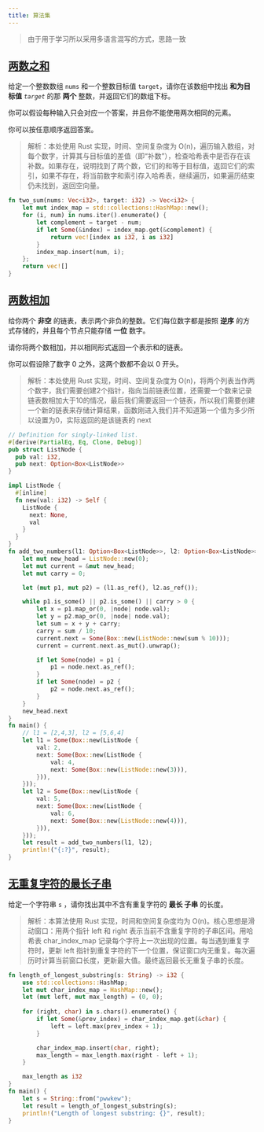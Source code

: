 ```yaml
---
title: 算法集
---
```


> 由于用于学习所以采用多语言混写的方式，思路一致

## [两数之和](https://leetcode.cn/problems/two-sum/)

给定一个整数数组 `nums` 和一个整数目标值 `target`，请你在该数组中找出 **和为目标值** *`target`* 的那 **两个** 整数，并返回它们的数组下标。

你可以假设每种输入只会对应一个答案，并且你不能使用两次相同的元素。

你可以按任意顺序返回答案。

> 解析：本处使用 Rust 实现，时间、空间复杂度为 O(n)，遍历输入数组，对每个数字，计算其与目标值的差值（即“补数”），检查哈希表中是否存在该补数。如果存在，说明找到了两个数，它们的和等于目标值，返回它们的索引，如果不存在，将当前数字和索引存入哈希表，继续遍历，如果遍历结束仍未找到，返回空向量。 

```rust
fn two_sum(nums: Vec<i32>, target: i32) -> Vec<i32> {
    let mut index_map = std::collections::HashMap::new();
    for (i, num) in nums.iter().enumerate() {
        let complement = target - num;
        if let Some(&index) = index_map.get(&complement) {
            return vec![index as i32, i as i32]
        }
        index_map.insert(num, i);
    };
    return vec![]
}
```

## [两数相加](https://leetcode.cn/problems/add-two-numbers/)

给你两个 **非空** 的链表，表示两个非负的整数。它们每位数字都是按照 **逆序** 的方式存储的，并且每个节点只能存储 **一位** 数字。

请你将两个数相加，并以相同形式返回一个表示和的链表。

你可以假设除了数字 0 之外，这两个数都不会以 0 开头。

> 解析：本处使用 Rust 实现，时间、空间复杂度为 O(n)，将两个列表当作两个数字，我们需要创建2个指针，指向当前链表位置，还需要一个数来记录链表数相加大于10的情况，最后我们需要返回一个链表，所以我们需要创建一个新的链表来存储计算结果，函数刚进入我们并不知道第一个值为多少所以设置为0，实际返回的是该链表的 next

```rust
// Definition for singly-linked list.
#[derive(PartialEq, Eq, Clone, Debug)]
pub struct ListNode {
  pub val: i32,
  pub next: Option<Box<ListNode>>
}

impl ListNode {
  #[inline]
  fn new(val: i32) -> Self {
    ListNode {
      next: None,
      val
    }
  }
}
fn add_two_numbers(l1: Option<Box<ListNode>>, l2: Option<Box<ListNode>>) -> Option<Box<ListNode>> {
    let mut new_head = ListNode::new(0);
    let mut current = &mut new_head;
    let mut carry = 0;

    let (mut p1, mut p2) = (l1.as_ref(), l2.as_ref());

    while p1.is_some() || p2.is_some() || carry > 0 {
        let x = p1.map_or(0, |node| node.val);
        let y = p2.map_or(0, |node| node.val);
        let sum = x + y + carry;
        carry = sum / 10;
        current.next = Some(Box::new(ListNode::new(sum % 10)));
        current = current.next.as_mut().unwrap();

        if let Some(node) = p1 {
            p1 = node.next.as_ref();
        }
        if let Some(node) = p2 {
            p2 = node.next.as_ref();
        }
    }
    new_head.next
}
fn main() {
    // l1 = [2,4,3], l2 = [5,6,4]
    let l1 = Some(Box::new(ListNode {
        val: 2,
        next: Some(Box::new(ListNode {
            val: 4,
            next: Some(Box::new(ListNode::new(3))),
        })),
    }));
    let l2 = Some(Box::new(ListNode {
        val: 5,
        next: Some(Box::new(ListNode {
            val: 6,
            next: Some(Box::new(ListNode::new(4))),
        })),
    }));
    let result = add_two_numbers(l1, l2);
    println!("{:?}", result);
}
```



## [无重复字符的最长子串](https://leetcode.cn/problems/longest-substring-without-repeating-characters/)

给定一个字符串 `s` ，请你找出其中不含有重复字符的 **最长 子串** 的长度。

> 解析：本算法使用 Rust 实现，时间和空间复杂度均为 O(n)。核心思想是滑动窗口：用两个指针 left 和 right 表示当前不含重复字符的子串区间。用哈希表 char_index_map 记录每个字符上一次出现的位置。每当遇到重复字符时，更新 left 指针到重复字符的下一个位置，保证窗口内无重复。每次遍历时计算当前窗口长度，更新最大值。最终返回最长无重复子串的长度。

```rust
fn length_of_longest_substring(s: String) -> i32 {
    use std::collections::HashMap;
    let mut char_index_map = HashMap::new();
    let (mut left, mut max_length) = (0, 0);
    
    for (right, char) in s.chars().enumerate() {
        if let Some(&prev_index) = char_index_map.get(&char) {
            left = left.max(prev_index + 1);
        }

        char_index_map.insert(char, right);
        max_length = max_length.max(right - left + 1);
    }

    max_length as i32
}
fn main() {
    let s = String::from("pwwkew");
    let result = length_of_longest_substring(s);
    println!("Length of longest substring: {}", result);
}
```

